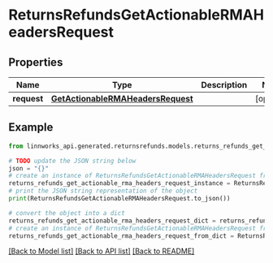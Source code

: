 # ReturnsRefundsGetActionableRMAHeadersRequest


## Properties

Name | Type | Description | Notes
------------ | ------------- | ------------- | -------------
**request** | [**GetActionableRMAHeadersRequest**](GetActionableRMAHeadersRequest.md) |  | [optional] 

## Example

```python
from linnworks_api.generated.returnsrefunds.models.returns_refunds_get_actionable_rma_headers_request import ReturnsRefundsGetActionableRMAHeadersRequest

# TODO update the JSON string below
json = "{}"
# create an instance of ReturnsRefundsGetActionableRMAHeadersRequest from a JSON string
returns_refunds_get_actionable_rma_headers_request_instance = ReturnsRefundsGetActionableRMAHeadersRequest.from_json(json)
# print the JSON string representation of the object
print(ReturnsRefundsGetActionableRMAHeadersRequest.to_json())

# convert the object into a dict
returns_refunds_get_actionable_rma_headers_request_dict = returns_refunds_get_actionable_rma_headers_request_instance.to_dict()
# create an instance of ReturnsRefundsGetActionableRMAHeadersRequest from a dict
returns_refunds_get_actionable_rma_headers_request_from_dict = ReturnsRefundsGetActionableRMAHeadersRequest.from_dict(returns_refunds_get_actionable_rma_headers_request_dict)
```
[[Back to Model list]](../README.md#documentation-for-models) [[Back to API list]](../README.md#documentation-for-api-endpoints) [[Back to README]](../README.md)


